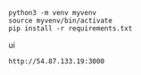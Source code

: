 
```
python3 -m venv myvenv
source myvenv/bin/activate
pip install -r requirements.txt
```

ui
```
http://54.87.133.19:3000
```